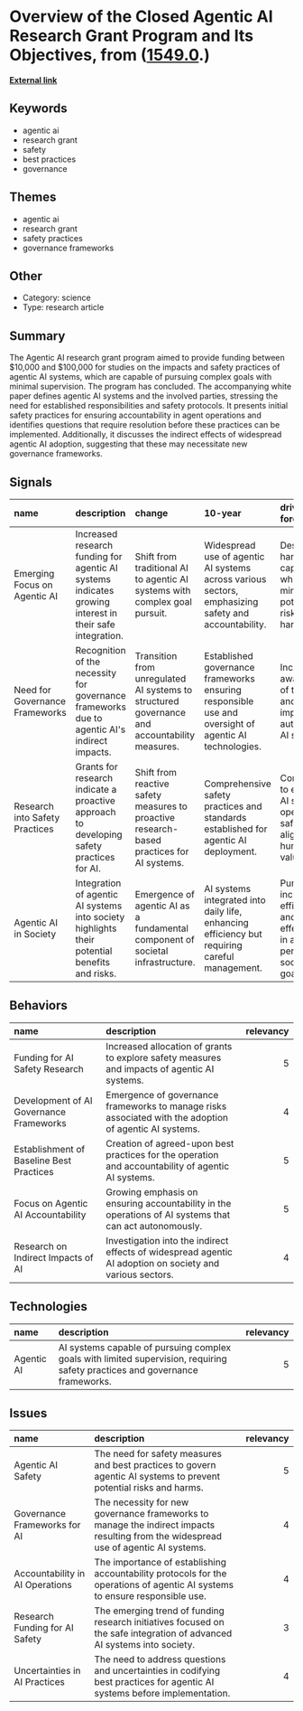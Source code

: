 # __Overview of the Closed Agentic AI Research Grant Program and Its Objectives__, from ([1549.0](https://kghosh.substack.com/p/1549.0).)

__[External link](https://openai.com/research/practices-for-governing-agentic-ai-systems)__



## Keywords

* agentic ai
* research grant
* safety
* best practices
* governance

## Themes

* agentic ai
* research grant
* safety practices
* governance frameworks

## Other

* Category: science
* Type: research article

## Summary

The Agentic AI research grant program aimed to provide funding between $10,000 and $100,000 for studies on the impacts and safety practices of agentic AI systems, which are capable of pursuing complex goals with minimal supervision. The program has concluded. The accompanying white paper defines agentic AI systems and the involved parties, stressing the need for established responsibilities and safety protocols. It presents initial safety practices for ensuring accountability in agent operations and identifies questions that require resolution before these practices can be implemented. Additionally, it discusses the indirect effects of widespread agentic AI adoption, suggesting that these may necessitate new governance frameworks.

## Signals

| name                           | description                                                                                             | change                                                                                       | 10-year                                                                                              | driving-force                                                                               |   relevancy |
|:-------------------------------|:--------------------------------------------------------------------------------------------------------|:---------------------------------------------------------------------------------------------|:-----------------------------------------------------------------------------------------------------|:--------------------------------------------------------------------------------------------|------------:|
| Emerging Focus on Agentic AI   | Increased research funding for agentic AI systems indicates growing interest in their safe integration. | Shift from traditional AI to agentic AI systems with complex goal pursuit.                   | Widespread use of agentic AI systems across various sectors, emphasizing safety and accountability.  | Desire to harness AI's capabilities while minimizing potential risks and harms.             |           4 |
| Need for Governance Frameworks | Recognition of the necessity for governance frameworks due to agentic AI's indirect impacts.            | Transition from unregulated AI systems to structured governance and accountability measures. | Established governance frameworks ensuring responsible use and oversight of agentic AI technologies. | Increasing awareness of the risks and societal impacts of autonomous AI systems.            |           5 |
| Research into Safety Practices | Grants for research indicate a proactive approach to developing safety practices for AI.                | Shift from reactive safety measures to proactive research-based practices for AI systems.    | Comprehensive safety practices and standards established for agentic AI deployment.                  | Commitment to ensuring AI systems operate safely and align with human values.               |           4 |
| Agentic AI in Society          | Integration of agentic AI systems into society highlights their potential benefits and risks.           | Emergence of agentic AI as a fundamental component of societal infrastructure.               | AI systems integrated into daily life, enhancing efficiency but requiring careful management.        | Pursuit of increased efficiency and effectiveness in achieving personal and societal goals. |           4 |

## Behaviors

| name                                     | description                                                                                               |   relevancy |
|:-----------------------------------------|:----------------------------------------------------------------------------------------------------------|------------:|
| Funding for AI Safety Research           | Increased allocation of grants to explore safety measures and impacts of agentic AI systems.              |           5 |
| Development of AI Governance Frameworks  | Emergence of governance frameworks to manage risks associated with the adoption of agentic AI systems.    |           4 |
| Establishment of Baseline Best Practices | Creation of agreed-upon best practices for the operation and accountability of agentic AI systems.        |           5 |
| Focus on Agentic AI Accountability       | Growing emphasis on ensuring accountability in the operations of AI systems that can act autonomously.    |           5 |
| Research on Indirect Impacts of AI       | Investigation into the indirect effects of widespread agentic AI adoption on society and various sectors. |           4 |

## Technologies

| name       | description                                                                                                                  |   relevancy |
|:-----------|:-----------------------------------------------------------------------------------------------------------------------------|------------:|
| Agentic AI | AI systems capable of pursuing complex goals with limited supervision, requiring safety practices and governance frameworks. |           5 |

## Issues

| name                            | description                                                                                                                         |   relevancy |
|:--------------------------------|:------------------------------------------------------------------------------------------------------------------------------------|------------:|
| Agentic AI Safety               | The need for safety measures and best practices to govern agentic AI systems to prevent potential risks and harms.                  |           5 |
| Governance Frameworks for AI    | The necessity for new governance frameworks to manage the indirect impacts resulting from the widespread use of agentic AI systems. |           4 |
| Accountability in AI Operations | The importance of establishing accountability protocols for the operations of agentic AI systems to ensure responsible use.         |           4 |
| Research Funding for AI Safety  | The emerging trend of funding research initiatives focused on the safe integration of advanced AI systems into society.             |           3 |
| Uncertainties in AI Practices   | The need to address questions and uncertainties in codifying best practices for agentic AI systems before implementation.           |           4 |